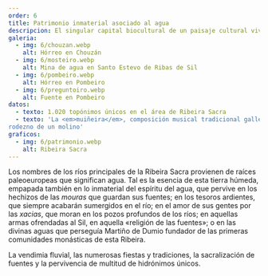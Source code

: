 ```yaml
---
order: 6
title: Patrimonio inmaterial asociado al agua
descripcion: El singular capital biocultural de un paisaje cultural vivo y el patrimonio inmaterial asociado a la cultura del agua.
galeria:
  - img: 6/chouzan.webp
    alt: Hórreo en Chouzán
  - img: 6/mosteiro.webp
    alt: Mina de agua en Santo Estevo de Ribas de Sil
  - img: 6/pombeiro.webp
    alt: Hórreo en Pombeiro
  - img: 6/preguntoiro.webp
    alt: Fuente en Pombeiro
datos:
  - texto: 1.020 topónimos únicos en el área de Ribeira Sacra
  - texto: 'La <em>muiñeira</em>, composición musical tradicional gallega, tiene un compás 6/8 que nace del
rodezno de un molino'
graficos:
  - img: 6/patrimonio.webp
    alt: Ribeira Sacra
---
```


Los nombres de los ríos principales de la Ribeira Sacra provienen de raíces paleoeuropeas que significan agua. Tal es la esencia de esta tierra húmeda, empapada también en lo inmaterial del espíritu del agua, que pervive en los hechizos de las _mouras_ que guardan sus fuentes; en los tesoros ardientes, que siempre acabarán sumergidos en el río; en el amor de sus gentes por las _xacias_, que moran en los pozos profundos de los ríos; en aquellas armas ofrendadas al Sil, en aquella «religión de las fuentes»; o en las divinas aguas que perseguía Martiño de Dumio fundador de las primeras comunidades monásticas de esta Ribeira.

La vendimia fluvial, las numerosas fiestas y tradiciones, la sacralización de fuentes y la pervivencia de multitud de hidrónimos únicos.
